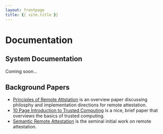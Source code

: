 ```yaml
---
layout: frontpage
title: {{ site.title }}
---
```


# Documentation

## System Documentation

Coming soon...

## Background Papers

* [Principles of Remote Attstation](http://citeseerx.ist.psu.edu/viewdoc/summary?doi=10.1.1.298.2277) is an overview paper discussing philosphy and implementation directions for remote attestation.
* [10 Page Introduction to Trusted Computing](http://www.cs.ox.ac.uk/files/1873/RR-08-11.PDF) is a nice, brief paper that overviews the basics of trusted
  computing.
* [Semantic Remote Attestation](http://citeseerx.ist.psu.edu/viewdoc/summary?doi=10.1.1.1.4055) is the seminal initial work on remote attestation.
